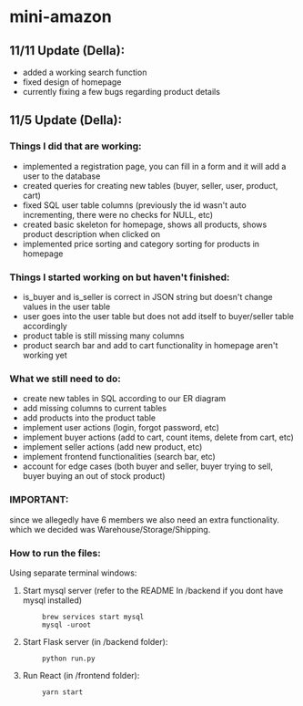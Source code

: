 # mini-amazon

## 11/11 Update (Della):
* added a working search function
* fixed design of homepage
* currently fixing a few bugs regarding product details

## 11/5 Update (Della):

### Things I did that are working:
* implemented a registration page, you can fill in a form and it will add a user to the database
* created queries for creating new tables (buyer, seller, user, product, cart)
* fixed SQL user table columns (previously the id wasn't auto incrementing, there were no checks for NULL, etc)
* created basic skeleton for homepage, shows all products, shows product description when clicked on
* implemented price sorting and category sorting for products in homepage

### Things I started working on but haven't finished:
* is_buyer and is_seller is correct in JSON string but doesn't change values in the user table
* user goes into the user table but does not add itself to buyer/seller table accordingly
* product table is still missing many columns
* product search bar and add to cart functionality in homepage aren't working yet

### What we still need to do:
* create new tables in SQL according to our ER diagram
* add missing columns to current tables
* add products into the product table
* implement user actions (login, forgot password, etc)
* implement buyer actions (add to cart, count items, delete from cart, etc)
* implement seller actions (add new product, etc)
* implement frontend functionalities (search bar, etc)
* account for edge cases (both buyer and seller, buyer trying to sell, buyer buying an out of stock product)

### IMPORTANT: 
since we allegedly have 6 members we also need an extra functionality. which we decided was Warehouse/Storage/Shipping.  


### How to run the files:
Using separate terminal windows:

1. Start mysql server (refer to the README In /backend if you dont have mysql installed)
~~~
        brew services start mysql
        mysql -uroot
~~~
2. Start Flask server (in /backend folder):
~~~
        python run.py
~~~
3. Run React (in /frontend folder):
~~~
        yarn start
~~~






